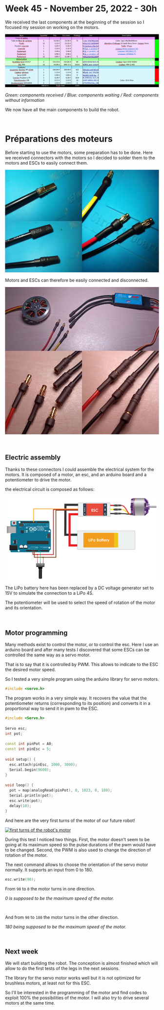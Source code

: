 # Week 45 - November 25, 2022 - 30h

We received the last components at the beginning of the session so I focused my session on working on the motors.

![Components list](assets/session_5/liste_composants.png)

*Green: components received / Blue: components waiting / Red: components without information*

We now have all the main components to build the robot.

<br>

# Préparations des moteurs

Before starting to use the motors, some preparation has to be done. Here we received connectors with the motors so I decided to solder them to the motors and ESCs to easily connect them.

![Soldered connectors](assets/session_5/connecteur_moteur_esp.png)

Motors and ESCs can therefore be easily connected and disconnected.

![motor and esc](assets/session_5/motor_esc.png)

<br>

## Electric assembly

Thanks to these connectors I could assemble the electrical system for the motors. It is composed of a motor, an esc, and an arduino board and a potentiometer to drive the motor.

the electrical circuit is composed as follows:

![electric assembly](assets/session_5/branchement_electrique.png)

The LiPo battery here has been replaced by a DC voltage generator set to 15V to simulate the connection to a LiPo 4S.

The potentiometer will be used to select the speed of rotation of the motor and its orientation.

<br>

## Motor programming

Many methods exist to control the motor, or to control the esc. Here I use an arduino board and after many tests I discovered that some ESCs can be controlled the same way as a servo motor.

That is to say that it is controlled by PWM. This allows to indicate to the ESC the desired motor speed.

So I tested a very simple program using the arduino library for servo motors.

```ino
#include <servo.h>
```
The program works in a very simple way. It recovers the value that the potentiometer returns (corresponding to its position) and converts it in a proportional way to send it in pwm to the ESC.

```ino
#include <Servo.h>

Servo esc;
int pot;

const int pinPot = A0;
const int pinEsc = 5;

void setup() {
  esc.attach(pinEsc, 1000, 3000);
  Serial.begin(9600);
}

void loop() {
  pot = map(analogRead(pinPot), 0, 1023, 0, 180);
  Serial.println(pot);
  esc.write(pot);
  delay(10);
}
```

And here are the very first turns of the motor of our future robot!

[![first turns of the robot's motor](assets/session_5/First_turns_of_the_robots_motor.gif)](https://youtu.be/H11FsNPKSh8)

During this test I noticed two things. First, the motor doesn't seem to be going at its maximum speed so the pulse durations of the pwm would have to be changed. Second, the PWM is also used to change the direction of rotation of the motor.

The next command allows to choose the orientation of the servo motor normally. It supports an input from 0 to 180.

```ino
esc.write(90);
```

From ``90`` to ``0`` the motor turns in one direction.

*0 is supposed to be the maximum speed of the motor.*

<br>

And from ``90`` to ``180`` the motor turns in the other direction.

*180 being supposed to be the maximum speed of the motor.*

<br>

## Next week

We will start building the robot. The conception is almost finished which will allow to do the first tests of the legs in the next sessions.

The library for the servo motor works well but it is not optimized for brushless motors, at least not for this ESC.

So I'll be interested in the programming of the motor and find codes to exploit 100% the possibilities of the motor. I will also try to drive several motors at the same time.